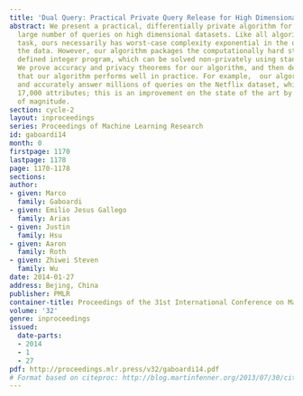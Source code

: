 ```yaml
---
title: 'Dual Query: Practical Private Query Release for High Dimensional Data'
abstract: We present a practical, differentially private algorithm for answering a
  large number of queries on high dimensional datasets. Like all algorithms for this
  task, ours necessarily has worst-case complexity exponential in the dimension of
  the data. However, our algorithm packages the computationally hard step into a concisely
  defined integer program, which can be solved non-privately using standard solvers.
  We prove accuracy and privacy theorems for our algorithm, and then demonstrate experimentally
  that our algorithm performs well in practice. For example,  our algorithm can efficiently
  and accurately answer millions of queries on the Netflix dataset, which has over
  17,000 attributes; this is an improvement on the state of the art by multiple orders
  of magnitude.
section: cycle-2
layout: inproceedings
series: Proceedings of Machine Learning Research
id: gaboardi14
month: 0
firstpage: 1170
lastpage: 1178
page: 1170-1178
sections: 
author:
- given: Marco
  family: Gaboardi
- given: Emilio Jesus Gallego
  family: Arias
- given: Justin
  family: Hsu
- given: Aaron
  family: Roth
- given: Zhiwei Steven
  family: Wu
date: 2014-01-27
address: Bejing, China
publisher: PMLR
container-title: Proceedings of the 31st International Conference on Machine Learning
volume: '32'
genre: inproceedings
issued:
  date-parts:
  - 2014
  - 1
  - 27
pdf: http://proceedings.mlr.press/v32/gaboardi14.pdf
# Format based on citeproc: http://blog.martinfenner.org/2013/07/30/citeproc-yaml-for-bibliographies/
---
```

